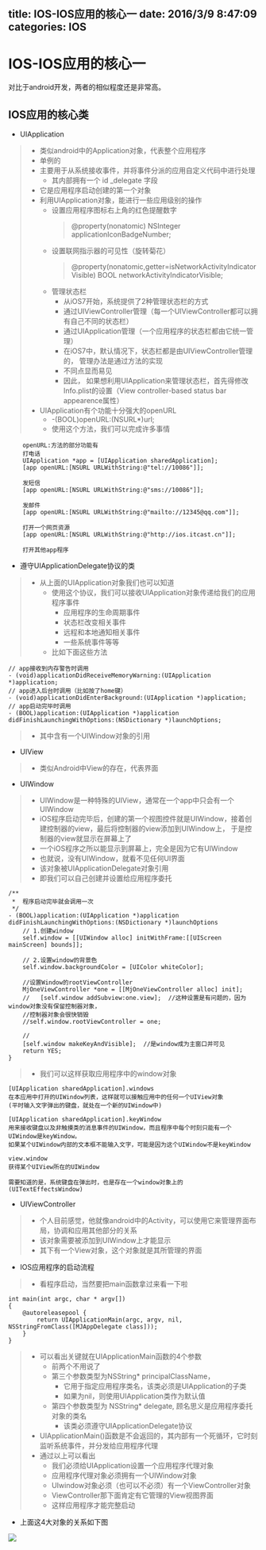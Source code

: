 title: IOS-IOS应用的核心一
date: 2016/3/9 8:47:09    
categories: IOS
---

# IOS-IOS应用的核心一 #

对比于android开发，两者的相似程度还是非常高。

## IOS应用的核心类 ##

- UIApplication
>- 类似android中的Application对象，代表整个应用程序
>- 单例的
>- 主要用于从系统接收事件，并将事件分派的应用自定义代码中进行处理
>    - 其内部拥有一个 id<UIApplicationDelegate> _delegate 字段
>- 它是应用程序启动创建的第一个对象
>- 利用UIApplication对象，能进行一些应用级别的操作
>    - 设置应用程序图标右上角的红色提醒数字
>      > @property(nonatomic) NSInteger applicationIconBadgeNumber;
>    - 设置联网指示器的可见性（旋转菊花）
>      > @property(nonatomic,getter=isNetworkActivityIndicatorVisible) BOOL networkActivityIndicatorVisible;
>    - 管理状态栏
>      - 从iOS7开始，系统提供了2种管理状态栏的方式
>      - 通过UIViewController管理（每一个UIViewController都可以拥有自己不同的状态栏）
>      - 通过UIApplication管理（一个应用程序的状态栏都由它统一管理）
>      - 在iOS7中，默认情况下，状态栏都是由UIViewController管理的， 管理办法是通过方法的实现
>      - 不同点显而易见
>      - 因此， 如果想利用UIApplication来管理状态栏，首先得修改Info.plist的设置（View controller-based status bar appearence属性）
>- UIApplication有个功能十分强大的openURL
>    - -(BOOL)openURL:(NSURL*)url;
>    - 使用这个方法，我们可以完成许多事情

		openURL:方法的部分功能有
		打电话
		UIApplication *app = [UIApplication sharedApplication];
		[app openURL:[NSURL URLWithString:@"tel://10086"]];
		
		发短信
		[app openURL:[NSURL URLWithString:@"sms://10086"]];
		
		发邮件
		[app openURL:[NSURL URLWithString:@"mailto://12345@qq.com"]];
		
		打开一个网页资源
		[app openURL:[NSURL URLWithString:@"http://ios.itcast.cn"]];
		
		打开其他app程序

- 遵守UIApplicationDelegate协议的类
>- 从上面的UIApplication对象我们也可以知道
>    - 使用这个协议，我们可以接收UIApplication对象传递给我们的应用程序事件
>        - 应用程序的生命周期事件
>        - 状态栏改变相关事件
>        - 远程和本地通知相关事件 
>        - 一些系统事件等等
>    - 比如下面这些方法


	// app接收到内存警告时调用
	- (void)applicationDidReceiveMemoryWarning:(UIApplication *)application;
	// app进入后台时调用（比如按了home键）
	- (void)applicationDidEnterBackground:(UIApplication *)application;
	// app启动完毕时调用
	- (BOOL)application:(UIApplication *)application didFinishLaunchingWithOptions:(NSDictionary *)launchOptions;
>- 其中含有一个UIWindow对象的引用

- UIView
>- 类似Android中View的存在，代表界面

- UIWindow
> - UIWindow是一种特殊的UIView，通常在一个app中只会有一个UIWindow
> - iOS程序启动完毕后，创建的第一个视图控件就是UIWindow，接着创建控制器的view，最后将控制器的view添加到UIWindow上，
>   于是控制器的view就显示在屏幕上了
> - 一个iOS程序之所以能显示到屏幕上，完全是因为它有UIWindow
> - 也就说，没有UIWindow，就看不见任何UI界面
> - 该对象被UIApplicationDelegate对象引用
> - 即我们可以自己创建并设置给应用程序委托

	/**
	 *  程序启动完毕就会调用一次
	 */
	- (BOOL)application:(UIApplication *)application didFinishLaunchingWithOptions:(NSDictionary *)launchOptions
		// 1.创建window
	    self.window = [[UIWindow alloc] initWithFrame:[[UIScreen mainScreen] bounds]];
	
	    // 2.设置window的背景色
	    self.window.backgroundColor = [UIColor whiteColor];
	    
		//设置Window的rootViewController
	    MjOneViewController *one = [[MjOneViewController alloc] init];
		//   [self.window addSubview:one.view];  //这种设置是有问题的，因为window对象没有保留控制器对象，
		//控制器对象会很快销毁
	    //self.window.rootViewController = one;
	
	    // 
	    [self.window makeKeyAndVisible];  //是window成为主窗口并可见
	    return YES;
	}

>- 我们可以这样获取应用程序中的window对象

	[UIApplication sharedApplication].windows
	在本应用中打开的UIWindow列表，这样就可以接触应用中的任何一个UIView对象
	(平时输入文字弹出的键盘，就处在一个新的UIWindow中)
	
	[UIApplication sharedApplication].keyWindow
	用来接收键盘以及非触摸类的消息事件的UIWindow，而且程序中每个时刻只能有一个UIWindow是keyWindow。
	如果某个UIWindow内部的文本框不能输入文字，可能是因为这个UIWindow不是keyWindow
	
	view.window
	获得某个UIView所在的UIWindow
	
	需要知道的是，系统键盘在弹出时，也是存在一个window对象上的 (UITextEffectsWindow)

- UIViewController
>- 个人目前感觉，他就像android中的Activity，可以使用它来管理界面布局，协调和应用其他部分的关系
>- 该对象需要被添加到UIWindow上才能显示
>- 其下有一个View对象，这个对象就是其所管理的界面


- IOS应用程序的启动流程
>- 看程序启动，当然要把main函数拿过来看一下啦

	int main(int argc, char * argv[])
	{
	    @autoreleasepool {
	        return UIApplicationMain(argc, argv, nil, NSStringFromClass([MJAppDelegate class]));
	    }
	}
>- 可以看出关键就在UIApplicationMain函数的4个参数
>    - 前两个不用说了
>    - 第三个参数类型为NSString* principalClassName， 
>        - 它用于指定应用程序类名，该类必须是UIApplication的子类
>        - 如果为nil，则使用UIApplication类作为默认值
>    - 第四个参数类型为 NSString* delegate, 顾名思义是应用程序委托对象的类名
>        - 该类必须遵守UIApplicationDelegate协议
>- UIApplicationMain()函数是不会返回的，其内部有一个死循环，它时刻监听系统事件，并分发给应用程序代理
>- 通过以上可以看出
>    - 我们必须给UIApplication设置一个应用程序代理对象
>    - 应用程序代理对象必须拥有一个UIWindow对象
>    - UIwindow对象必须（也可以不必须）有一个ViewController对象
>    - ViewController那下面肯定有它管理的View视图界面
>    - 这样应用程序才能完整启动

- 上面这4大对象的关系如下图

![](http://7xrbxa.com1.z0.glb.clouddn.com/IOS4%E5%A4%A7%E6%A0%B8%E5%BF%83%E5%AF%B9%E8%B1%A1%E7%9A%84%E5%85%B3%E7%B3%BB.png)




 
